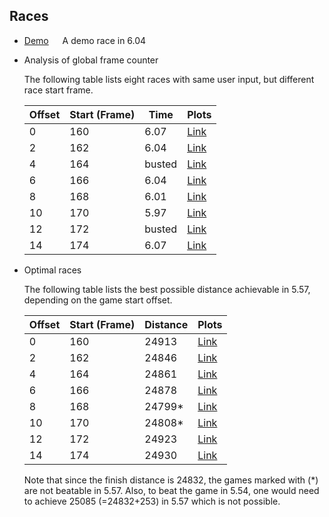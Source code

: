 ## Races

* [Demo](plots/race_demo.svg) &emsp; A demo race in 6.04
* Analysis of global frame counter

  The following table lists eight races with same user input, but different
  race start frame.

  | Offset | Start (Frame) | Time   | Plots                            |
  |--------|---------------|--------|----------------------------------|
  | 0      | 160           | 6.07   | [Link](plots/race_demo_ofs0.svg) |
  | 2      | 162           | 6.04   | [Link](plots/race_demo_ofs2.svg) |
  | 4      | 164           | busted | [Link](plots/race_demo_ofs4.svg) |
  | 6      | 166           | 6.04   | [Link](plots/race_demo_ofs6.svg) |
  | 8      | 168           | 6.01   | [Link](plots/race_demo_ofs8.svg) |
  | 10     | 170           | 5.97   | [Link](plots/race_demo_ofsA.svg) |
  | 12     | 172           | busted | [Link](plots/race_demo_ofsC.svg) |
  | 14     | 174           | 6.07   | [Link](plots/race_demo_ofsE.svg) |

* Optimal races
  
  The following table lists the best possible distance achievable in 5.57,
  depending on the game start offset.
  
  | Offset | Start (Frame) | Distance | Plots                                |
  |--------|---------------|----------|--------------------------------------|
  | 0      | 160           | 24913    | [Link](plots/race_dprog168_ofs0.svg) |
  | 2      | 162           | 24846    | [Link](plots/race_dprog168_ofs2.svg) |
  | 4      | 164           | 24861    | [Link](plots/race_dprog168_ofs4.svg) |
  | 6      | 166           | 24878    | [Link](plots/race_dprog168_ofs6.svg) |
  | 8      | 168           | 24799*   | [Link](plots/race_dprog168_ofs8.svg) |
  | 10     | 170           | 24808*   | [Link](plots/race_dprog168_ofsA.svg) |
  | 12     | 172           | 24923    | [Link](plots/race_dprog168_ofsC.svg) |
  | 14     | 174           | 24930    | [Link](plots/race_dprog168_ofsE.svg) |

  Note that since the finish distance is 24832, the games marked with (*) are
  not beatable in 5.57. Also, to beat the game in 5.54, one would need to
  achieve 25085 (=24832+253) in 5.57 which is not possible.
  